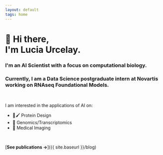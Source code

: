 ```yaml
---
layout: default
tags: home
---
```


# 👋 Hi there, <br/> I'm Lucia Urcelay.

### I'm an AI Scientist with a focus on computational biology.

### Currently, I am a Data Science postgraduate intern at Novartis working on RNAseq Foundational Models.

<br>

I am interested in the applications of AI on:

- 🔬🖌 Protein Design
- 🧬 Genomics/Transcriptomics
- 🩻 Medical Imaging

<br>

[**See publications →**]({{ site.baseurl }}/blog)
